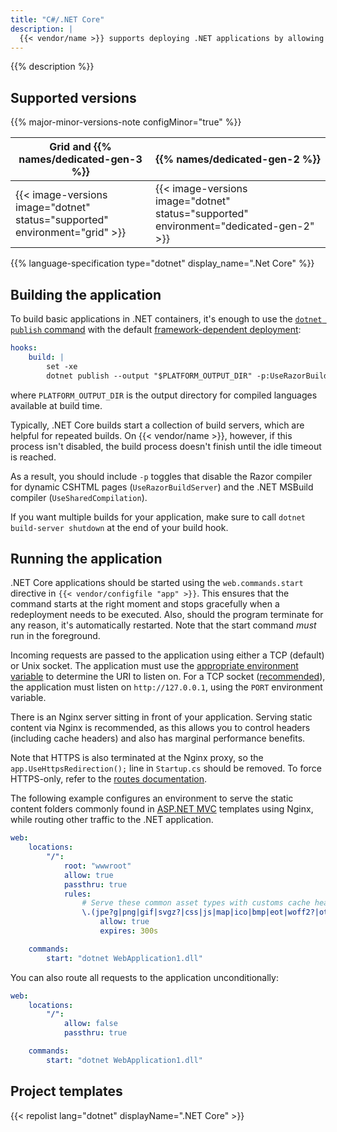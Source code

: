 ```yaml
---
title: "C#/.NET Core"
description: |
  {{< vendor/name >}} supports deploying .NET applications by allowing developers to define a build process and pass its variables to the .NET Core build environment.
---
```


{{% description %}}

## Supported versions

{{% major-minor-versions-note configMinor="true" %}}

| Grid and {{% names/dedicated-gen-3 %}} | {{% names/dedicated-gen-2 %}} |
|----------------------------------------|------------------------------ |
| {{< image-versions image="dotnet" status="supported" environment="grid" >}} | {{< image-versions image="dotnet" status="supported" environment="dedicated-gen-2" >}} |

{{% language-specification type="dotnet" display_name=".Net Core" %}}

## Building the application

To build basic applications in .NET containers, it's enough to use the [`dotnet publish` command](https://docs.microsoft.com/en-us/dotnet/core/tools/dotnet-publish)
with the default [framework-dependent deployment](https://docs.microsoft.com/en-us/dotnet/core/deploying/#publish-framework-dependent):

```yaml
hooks:
    build: |
        set -xe
        dotnet publish --output "$PLATFORM_OUTPUT_DIR" -p:UseRazorBuildServer=false -p:UseSharedCompilation=false
```

where `PLATFORM_OUTPUT_DIR` is the output directory for compiled languages available at build time.

Typically, .NET Core builds start a collection of build servers, which are helpful for repeated builds.
On {{< vendor/name >}}, however, if this process isn't disabled,
the build process doesn't finish until the idle timeout is reached.

As a result, you should include `-p` toggles that disable the Razor compiler for dynamic CSHTML pages (`UseRazorBuildServer`)
and the .NET MSBuild compiler (`UseSharedCompilation`).

If you want multiple builds for your application,
make sure to call `dotnet build-server shutdown` at the end of your build hook.

## Running the application

.NET Core applications should be started using the `web.commands.start` directive in `{{< vendor/configfile "app" >}}`.
This ensures that the command starts at the right moment and stops gracefully when a redeployment needs to be executed.
Also, should the program terminate for any reason, it's automatically restarted.
Note that the start command _must_ run in the foreground.

Incoming requests are passed to the application using either a TCP (default) or Unix socket.
The application must use the [appropriate environment variable](../create-apps/app-reference.md#where-to-listen) to determine the URI to listen on.
For a TCP socket ([recommended](https://go.microsoft.com/fwlink/?linkid=874850)), the application must listen on `http://127.0.0.1`,
using the `PORT` environment variable.

There is an Nginx server sitting in front of your application.
Serving static content via Nginx is recommended, as this allows you to control headers (including cache headers)
and also has marginal performance benefits.

Note that HTTPS is also terminated at the Nginx proxy,
so the `app.UseHttpsRedirection();` line in `Startup.cs` should be removed.
To force HTTPS-only, refer to the [routes documentation](../define-routes/https.md#enable-https).

The following example configures an environment to serve the static content folders commonly found in [ASP.NET MVC](https://dotnet.microsoft.com/apps/aspnet/mvc) templates using Nginx,
while routing other traffic to the .NET application.

```yaml
web:
    locations:
        "/":
            root: "wwwroot"
            allow: true
            passthru: true
            rules:
                # Serve these common asset types with customs cache headers.
                \.(jpe?g|png|gif|svgz?|css|js|map|ico|bmp|eot|woff2?|otf|ttf)$:
                    allow: true
                    expires: 300s

    commands:
        start: "dotnet WebApplication1.dll"
```

You can also route all requests to the application unconditionally:

```yaml
web:
    locations:
        "/":
            allow: false
            passthru: true

    commands:
        start: "dotnet WebApplication1.dll"
```

## Project templates

{{< repolist lang="dotnet" displayName=".NET Core" >}}
